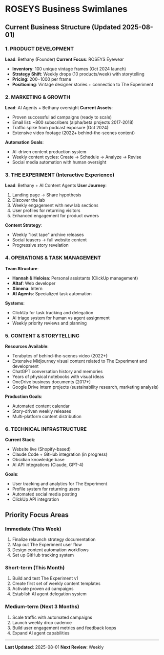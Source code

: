 # ROSEYS Business Swimlanes

## Current Business Structure (Updated 2025-08-01)

### 1. PRODUCT DEVELOPMENT
**Lead**: Bethany (Founder)
**Current Focus**: ROSEYS Eyewear
- **Inventory**: 100 unique vintage frames (Oct 2024 launch)
- **Strategy Shift**: Weekly drops (10 products/week) with storytelling
- **Pricing**: $200-$1000 per frame
- **Positioning**: Vintage designer stories + connection to The Experiment

### 2. MARKETING & GROWTH
**Lead**: AI Agents + Bethany oversight
**Current Assets**:
- Proven successful ad campaigns (ready to scale)
- Email list: ~800 subscribers (alpha/beta projects 2017-2018)
- Traffic spike from podcast exposure (Oct 2024)
- Extensive video footage (2022+ behind-the-scenes content)

**Automation Goals**:
- AI-driven content production system
- Weekly content cycles: Create → Schedule → Analyze → Revise
- Social media automation with human oversight

### 3. THE EXPERIMENT (Interactive Experience)
**Lead**: Bethany + AI Content Agents
**User Journey**:
1. Landing page → Share hypothesis
2. Discover the lab
3. Weekly engagement with new lab sections
4. User profiles for returning visitors
5. Enhanced engagement for product owners

**Content Strategy**:
- Weekly "lost tape" archive releases
- Social teasers → full website content
- Progressive story revelation

### 4. OPERATIONS & TASK MANAGEMENT
**Team Structure**:
- **Hannah & Heloisa**: Personal assistants (ClickUp management)
- **Altaf**: Web developer
- **Ximena**: Intern
- **AI Agents**: Specialized task automation

**Systems**:
- ClickUp for task tracking and delegation
- AI triage system for human vs agent assignment
- Weekly priority reviews and planning

### 5. CONTENT & STORYTELLING
**Resources Available**:
- Terabytes of behind-the-scenes video (2022+)
- Extensive Midjourney visual content related to The Experiment and development
- ChatGPT conversation history and memories
- Years of physical notebooks with visual ideas
- OneDrive business documents (2017+)
- Google Drive intern projects (sustainability research, marketing analysis)

**Production Goals**:
- Automated content calendar
- Story-driven weekly releases
- Multi-platform content distribution

### 6. TECHNICAL INFRASTRUCTURE
**Current Stack**:
- Website live (Shopify-based)
- Claude Code + GitHub integration (in progress)
- Obsidian knowledge base
- AI API integrations (Claude, GPT-4)

**Goals**:
- User tracking and analytics for The Experiment
- Profile system for returning users
- Automated social media posting
- ClickUp API integration

## Priority Focus Areas

### Immediate (This Week)
1. Finalize relaunch strategy documentation
2. Map out The Experiment user flow
3. Design content automation workflows
4. Set up GitHub tracking system

### Short-term (This Month)
1. Build and test The Experiment v1
2. Create first set of weekly content templates
3. Activate proven ad campaigns
4. Establish AI agent delegation system

### Medium-term (Next 3 Months)
1. Scale traffic with automated campaigns
2. Launch weekly drop cadence
3. Build user engagement metrics and feedback loops
4. Expand AI agent capabilities

---
**Last Updated**: 2025-08-01
**Next Review**: Weekly